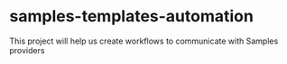 # samples-templates-automation
This project will help us create workflows to communicate with Samples providers
